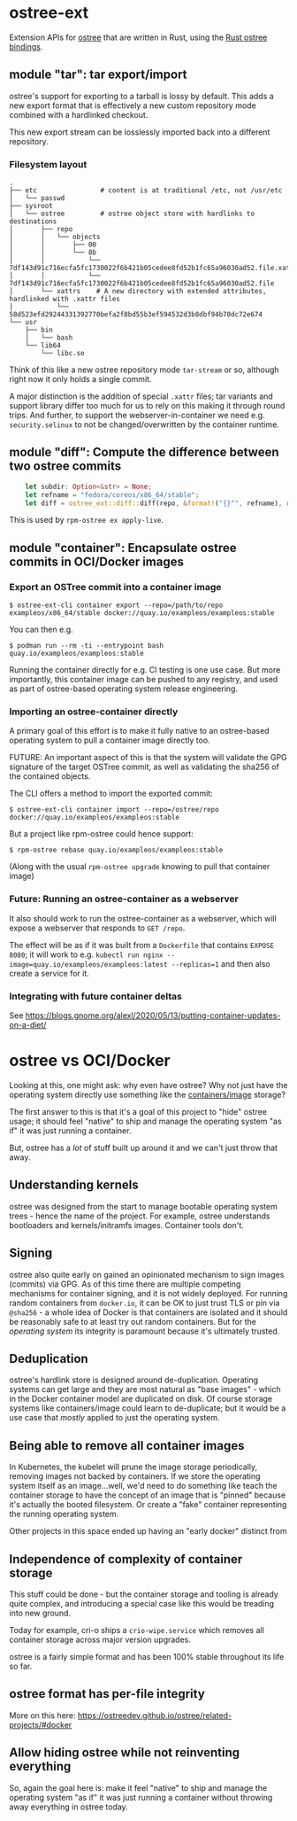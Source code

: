 # ostree-ext

Extension APIs for [ostree](https://github.com/ostreedev/ostree/) that are written in Rust, using the [Rust ostree bindings](https://crates.io/crates/ostree).

## module "tar": tar export/import

ostree's support for exporting to a tarball is lossy by default.  This adds a new export
format that is effectively a new custom repository mode combined with a hardlinked checkout.

This new export stream can be losslessly imported back into a different repository.

### Filesystem layout

```
.
├── etc                # content is at traditional /etc, not /usr/etc
│   └── passwd
├── sysroot       
│   └── ostree         # ostree object store with hardlinks to destinations
│       ├── repo
│       │   └── objects
│       │       ├── 00
│       │       └── 8b
│       │           └── 7df143d91c716ecfa5fc1730022f6b421b05cedee8fd52b1fc65a96030ad52.file.xattrs
│       │           └── 7df143d91c716ecfa5fc1730022f6b421b05cedee8fd52b1fc65a96030ad52.file
│       └── xattrs    # A new directory with extended attributes, hardlinked with .xattr files
│           └── 58d523efd29244331392770befa2f8bd55b3ef594532d3b8dbf94b70dc72e674
└── usr
    ├── bin
    │   └── bash
    └── lib64
        └── libc.so
```

Think of this like a new ostree repository mode `tar-stream` or so, although right now it only holds a single commit.

A major distinction is the addition of special `.xattr` files; tar variants and support library differ too much for us to rely on this making it through round trips.  And further, to support the webserver-in-container we need e.g. `security.selinux` to not be changed/overwritten by the container runtime.

## module "diff": Compute the difference between two ostree commits

```rust
    let subdir: Option<&str> = None;
    let refname = "fedora/coreos/x86_64/stable";
    let diff = ostree_ext::diff::diff(repo, &format!("{}^", refname), refname, subdir)?;
```

This is used by `rpm-ostree ex apply-live`.

## module "container": Encapsulate ostree commits in OCI/Docker images


### Export an OSTree commit into a container image

```
$ ostree-ext-cli container export --repo=/path/to/repo exampleos/x86_64/stable docker://quay.io/exampleos/exampleos:stable
```
You can then e.g.

```
$ podman run --rm -ti --entrypoint bash quay.io/exampleos/exampleos:stable
```

Running the container directly for e.g. CI testing is one use case.  But more importantly, this container image
can be pushed to any registry, and used as part of ostree-based operating system release engineering.

### Importing an ostree-container directly

A primary goal of this effort is to make it fully native to an ostree-based operating system to pull a container image directly too.

FUTURE: An important aspect of this is that the system will validate the GPG signature of the target OSTree commit, as well as validating the sha256 of the contained objects.

The CLI offers a method to import the exported commit:

```
$ ostree-ext-cli container import --repo=/ostree/repo docker://quay.io/exampleos/exampleos:stable
```

But a project like rpm-ostree could hence support:

```
$ rpm-ostree rebase quay.io/exampleos/exampleos:stable
```

(Along with the usual `rpm-ostree upgrade` knowing to pull that container image)

### Future: Running an ostree-container as a webserver

It also should work to run the ostree-container as a webserver, which will expose a webserver that responds to `GET /repo`.

The effect will be as if it was built from a `Dockerfile` that contains `EXPOSE 8080`; it will work to e.g.
`kubectl run nginx --image=quay.io/exampleos/exampleos:latest --replicas=1`
and then also create a service for it.

### Integrating with future container deltas

See https://blogs.gnome.org/alexl/2020/05/13/putting-container-updates-on-a-diet/


# ostree vs OCI/Docker

Looking at this, one might ask: why even have ostree?  Why not just have the operating system directly use something like the [containers/image](https://github.com/containers/image/) storage?

The first answer to this is that it's a goal of this project to "hide" ostree usage; it should feel "native" to ship and manage the operating system "as if" it was just running a container.

But, ostree has a *lot* of stuff built up around it and we can't just throw that away.

## Understanding kernels

ostree was designed from the start to manage bootable operating system trees - hence the name of the project.  For example, ostree understands bootloaders and kernels/initramfs images.  Container tools don't.

## Signing

ostree also quite early on gained an opinionated mechanism to sign images (commits) via GPG.  As of this time there are multiple competing mechanisms for container signing, and it is not widely deployed.
For running random containers from `docker.io`, it can be OK to just trust TLS or pin via `@sha256` - a whole idea of Docker is that containers are isolated and it should be reasonably safe to
at least try out random containers.  But for the *operating system* its integrity is paramount because it's ultimately trusted.

## Deduplication

ostree's hardlink store is designed around de-duplication.  Operating systems can get large and they are most natural as "base images" - which in the Docker container model
are duplicated on disk.  Of course storage systems like containers/image could learn to de-duplicate; but it would be a use case that *mostly* applied to just the operating system.

## Being able to remove all container images

In Kubernetes, the kubelet will prune the image storage periodically, removing images not backed by containers.  If we store the operating system itself as an image...well, we'd
need to do something like teach the container storage to have the concept of an image that is "pinned" because it's actually the booted filesystem.  Or create a "fake" container
representing the running operating system.

Other projects in this space ended up having an "early docker" distinct from 

## Independence of complexity of container storage

This stuff could be done - but the container storage and tooling is already quite complex, and introducing a special case like this would be treading into new ground.

Today for example, cri-o ships a `crio-wipe.service` which removes all container storage across major version upgrades.

ostree is a fairly simple format and has been 100% stable throughout its life so far.

## ostree format has per-file integrity

More on this here: https://ostreedev.github.io/ostree/related-projects/#docker

## Allow hiding ostree while not reinventing everything

So, again the goal here is: make it feel "native" to ship and manage the operating system "as if" it was just running a container without throwing away everything in ostree today.



